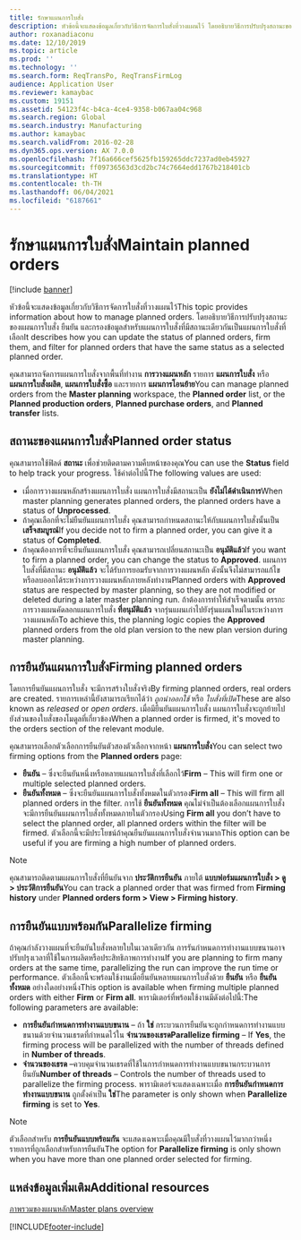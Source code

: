 ```yaml
---
title: รักษาแผนการใบสั่ง
description: หัวข้อนี้จะแสดงข้อมูลเกี่ยวกับวิธีการจัดการใบสั่งที่วางแผนไว้ โดยอธิบายวิธีการปรับปรุงสถานะของแผนการใบสั่ง ยืนยัน และกรองข้อมูลสำหรับแผนการใบสั่งที่มีสถานะเดียวกันเป็นแผนการใบสั่งที่เลือก
author: roxanadiaconu
ms.date: 12/10/2019
ms.topic: article
ms.prod: ''
ms.technology: ''
ms.search.form: ReqTransPo, ReqTransFirmLog
audience: Application User
ms.reviewer: kamaybac
ms.custom: 19151
ms.assetid: 54123f4c-b4ca-4ce4-9358-b067aa04c968
ms.search.region: Global
ms.search.industry: Manufacturing
ms.author: kamaybac
ms.search.validFrom: 2016-02-28
ms.dyn365.ops.version: AX 7.0.0
ms.openlocfilehash: 7f16a666cef5625fb159265ddc7237ad0eb45927
ms.sourcegitcommit: ff09736563d3cd2bc74c7664edd1767b218401cb
ms.translationtype: HT
ms.contentlocale: th-TH
ms.lasthandoff: 06/04/2021
ms.locfileid: "6187661"
---
```

# <a name="maintain-planned-orders"></a><span data-ttu-id="4cdce-104">รักษาแผนการใบสั่ง</span><span class="sxs-lookup"><span data-stu-id="4cdce-104">Maintain planned orders</span></span>

[!include [banner](../includes/banner.md)]

<span data-ttu-id="4cdce-105">หัวข้อนี้จะแสดงข้อมูลเกี่ยวกับวิธีการจัดการใบสั่งที่วางแผนไว้</span><span class="sxs-lookup"><span data-stu-id="4cdce-105">This topic provides information about how to manage planned orders.</span></span> <span data-ttu-id="4cdce-106">โดยอธิบายวิธีการปรับปรุงสถานะของแผนการใบสั่ง ยืนยัน และกรองข้อมูลสำหรับแผนการใบสั่งที่มีสถานะเดียวกันเป็นแผนการใบสั่งที่เลือก</span><span class="sxs-lookup"><span data-stu-id="4cdce-106">It describes how you can update the status of planned orders, firm them, and filter for planned orders that have the same status as a selected planned order.</span></span>

<span data-ttu-id="4cdce-107">คุณสามารถจัดการแผนการใบสั่งจากพื้นที่ทำงาน **การวางแผนหลัก** รายการ **แผนการใบสั่ง** หรือ **แผนการใบสั่งผลิต**, **แผนการใบสั่งซื้อ** และรายการ **แผนการโอนย้าย**</span><span class="sxs-lookup"><span data-stu-id="4cdce-107">You can manage planned orders from the **Master planning** workspace, the **Planned order** list, or the **Planned production orders**, **Planned purchase orders**, and **Planned transfer** lists.</span></span> 

## <a name="planned-order-status"></a><span data-ttu-id="4cdce-108">สถานะของแผนการใบสั่ง</span><span class="sxs-lookup"><span data-stu-id="4cdce-108">Planned order status</span></span>
<span data-ttu-id="4cdce-109">คุณสามารถใช้ฟิลด์ **สถานะ** เพื่อช่วยติดตามความคืบหน้าของคุณ</span><span class="sxs-lookup"><span data-stu-id="4cdce-109">You can use the **Status** field to help track your progress.</span></span> <span data-ttu-id="4cdce-110">ใช้ค่าต่อไปนี้</span><span class="sxs-lookup"><span data-stu-id="4cdce-110">The following values are used:</span></span>

-   <span data-ttu-id="4cdce-111">เมื่อการวางแผนหลักสร้างแผนการใบสั่ง แผนการใบสั่งมีสถานะเป็น **ยังไม่ได้ดำเนินการ**</span><span class="sxs-lookup"><span data-stu-id="4cdce-111">When master planning generates planned orders, the planned orders have a status of **Unprocessed**.</span></span>
-   <span data-ttu-id="4cdce-112">ถ้าคุณเลือกที่จะไม่ยืนยันแผนการใบสั่ง คุณสามารถกำหนดสถานะให้กับแผนการใบสั่งนั้นเป็น **เสร็จสมบูรณ์**</span><span class="sxs-lookup"><span data-stu-id="4cdce-112">If you decide not to firm a planned order, you can give it a status of **Completed**.</span></span>
-   <span data-ttu-id="4cdce-113">ถ้าคุณต้องการที่จะยืนยันแผนการใบสั่ง คุณสามารถเปลี่ยนสถานะเป็น **อนุมัติแล้ว**</span><span class="sxs-lookup"><span data-stu-id="4cdce-113">If you want to firm a planned order, you can change the status to **Approved**.</span></span> <span data-ttu-id="4cdce-114">แผนการใบสั่งที่มีสถานะ **อนุมัติแล้ว** จะได้รับการยอมรับจากการวางแผนหลัก ดังนั้นจึงไม่สามารถแก้ไขหรือลบออกได้ระหว่างการวางแผนหลักภายหลังทำงาน</span><span class="sxs-lookup"><span data-stu-id="4cdce-114">Planned orders with **Approved** status are respected by master planning, so they are not modified or deleted during a later master planning run.</span></span> <span data-ttu-id="4cdce-115">ถ้าต้องการทำให้สำเร็จตามนั้น ตรรกะการวางแผนคัดลอกแผนการใบสั่ง **ที่อนุมัติแล้ว** จากรุ่นแผนเก่าไปยังรุ่นแผนใหม่ในระหว่างการวางแผนหลัก</span><span class="sxs-lookup"><span data-stu-id="4cdce-115">To achieve this, the planning logic copies the **Approved** planned orders from the old plan version to the new plan version during master planning.</span></span>

## <a name="firming-planned-orders"></a><span data-ttu-id="4cdce-116">การยืนยันแผนการใบสั่ง</span><span class="sxs-lookup"><span data-stu-id="4cdce-116">Firming planned orders</span></span> 
<span data-ttu-id="4cdce-117">โดยการยืนยันแผนการใบสั่ง จะมีการสร้างใบสั่งจริง</span><span class="sxs-lookup"><span data-stu-id="4cdce-117">By firming planned orders, real orders are created.</span></span> <span data-ttu-id="4cdce-118">รายการเหล่านี้ยังสามารถเรียกได้ว่า *ถูกนำออกใช้* หรือ *ใบสั่งที่เปิด*</span><span class="sxs-lookup"><span data-stu-id="4cdce-118">These are also known as *released* or *open orders*.</span></span> <span data-ttu-id="4cdce-119">เมื่อมียืนยันแผนการใบสั่ง แผนการใบสั่งจะถูกย้ายไปยังส่วนของใบสั่งของโมดูลที่เกี่ยวข้อง</span><span class="sxs-lookup"><span data-stu-id="4cdce-119">When a planned order is firmed, it's moved to the orders section of the relevant module.</span></span>

<span data-ttu-id="4cdce-120">คุณสามารถเลือกตัวเลือกการยืนยันตัวสองตัวเลือกจากหน้า **แผนการใบสั่ง**</span><span class="sxs-lookup"><span data-stu-id="4cdce-120">You can select two firming options from the **Planned orders** page:</span></span>

-   <span data-ttu-id="4cdce-121">**ยืนยัน** – ซึ่งจะยืนยันหนึ่งหรือหลายแผนการใบสั่งที่เลือกไว้</span><span class="sxs-lookup"><span data-stu-id="4cdce-121">**Firm** – This will firm one or multiple selected planned orders.</span></span>
-   <span data-ttu-id="4cdce-122">**ยืนยันทั้งหมด** – ซึ่งจะยืนยันแผนการใบสั่งทั้งหมดในตัวกรอง</span><span class="sxs-lookup"><span data-stu-id="4cdce-122">**Firm all** – This will firm all planned orders in the filter.</span></span> <span data-ttu-id="4cdce-123">การใช้ **ยืนยันทั้งหมด** คุณไม่จำเป็นต้องเลือกแผนการใบสั่ง จะมีการยืนยันแผนการใบสั่งทั้งหมดภายในตัวกรอง</span><span class="sxs-lookup"><span data-stu-id="4cdce-123">Using **Firm all** you don’t have to select the planned order, all planned orders within the filter will be firmed.</span></span> <span data-ttu-id="4cdce-124">ตัวเลือกนี้จะมีประโยชน์ถ้าคุณยืนยันแผนการใบสั่งจำนวนมาก</span><span class="sxs-lookup"><span data-stu-id="4cdce-124">This option can be useful if you are firming a high number of planned orders.</span></span>

> [!NOTE]
> <span data-ttu-id="4cdce-125">คุณสามารถติดตามแผนการใบสั่งที่ยืนยันจาก **ประวัติการยืนยัน** ภายใต้ **แบบฟอร์มแผนการใบสั่ง > ดู > ประวัติการยืนยัน**</span><span class="sxs-lookup"><span data-stu-id="4cdce-125">You can track a planned order that was firmed from **Firming history** under **Planned orders form > View > Firming history**.</span></span>

## <a name="parallelize-firming"></a><span data-ttu-id="4cdce-126">การยืนยันแบบพร้อมกัน</span><span class="sxs-lookup"><span data-stu-id="4cdce-126">Parallelize firming</span></span>
<span data-ttu-id="4cdce-127">ถ้าคุณกำลังวางแผนที่จะยืนยันใบสั่งหลายใบในเวลาเดียวกัน การรันกำหนดการทำงานแบบขนานอาจปรับปรุงเวลาที่ใช้ในการผลิตหรือประสิทธิภาพการทำงาน</span><span class="sxs-lookup"><span data-stu-id="4cdce-127">If you are planning to firm many orders at the same time, parallelizing the run can improve the run time or performance.</span></span> <span data-ttu-id="4cdce-128">ตัวเลือกนี้จะพร้อมใช้งานเมื่อยืนยันหลายแผนการใบสั่งด้วย **ยืนยัน** หรือ **ยืนยันทั้งหมด** อย่างใดอย่างหนึ่ง</span><span class="sxs-lookup"><span data-stu-id="4cdce-128">This option is available when firming multiple planned orders with either **Firm** or **Firm all**.</span></span> <span data-ttu-id="4cdce-129">พารามิเตอร์ที่พร้อมใช้งานมีดังต่อไปนี้:</span><span class="sxs-lookup"><span data-stu-id="4cdce-129">The following parameters are available:</span></span>

-   <span data-ttu-id="4cdce-130">**การยืนยันกำหนดการทำงานแบบขนาน** – ถ้า **ใช่** กระบวนการยืนยันจะถูกกำหนดการทำงานแบบขนานด้วยจำนวนเธรดที่กำหนดไว้ใน **จำนวนของเธรด**</span><span class="sxs-lookup"><span data-stu-id="4cdce-130">**Parallelize firming** – If **Yes**, the firming process will be parallelized with the number of threads defined in **Number of threads**.</span></span>
-   <span data-ttu-id="4cdce-131">**จำนวนของเธรด** –ควบคุมจำนวนเธรดที่ใช้ในการกำหนดการทำงานแบบขนานกระบวนการยืนยัน</span><span class="sxs-lookup"><span data-stu-id="4cdce-131">**Number of threads** – Controls the number of threads used to parallelize the firming process.</span></span> <span data-ttu-id="4cdce-132">พารามิเตอร์จะแสดงเฉพาะเมื่อ **การยืนยันกำหนดการทำงานแบบขนาน** ถูกตั้งค่าเป็น **ใช่**</span><span class="sxs-lookup"><span data-stu-id="4cdce-132">The parameter is only shown when **Parallelize firming** is set to **Yes**.</span></span>

> [!NOTE]
> <span data-ttu-id="4cdce-133">ตัวเลือกสำหรับ **การยืนยันแบบพร้อมกัน** จะแสดงเฉพาะเมื่อคุณมีใบสั่งที่วางแผนไว้มากกว่าหนึ่งรายการที่ถูกเลือกสำหรับการยืนยัน</span><span class="sxs-lookup"><span data-stu-id="4cdce-133">The option for **Parallelize firming** is only shown when you have more than one planned order selected for firming.</span></span>

## <a name="additional-resources"></a><span data-ttu-id="4cdce-134">แหล่งข้อมูลเพิ่มเติม</span><span class="sxs-lookup"><span data-stu-id="4cdce-134">Additional resources</span></span>

[<span data-ttu-id="4cdce-135">ภาพรวมของแผนหลัก</span><span class="sxs-lookup"><span data-stu-id="4cdce-135">Master plans overview</span></span>](master-plans.md)





[!INCLUDE[footer-include](../../includes/footer-banner.md)]